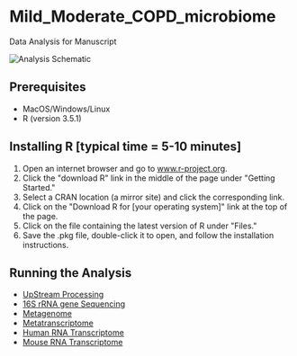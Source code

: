 # Mild_Moderate_COPD_microbiome
Data Analysis for Manuscript

![Analysis Schematic](https://github.com/segalmicrobiomelab/Early_COPD_microbiome/blob/main/schema.jpg)

## Prerequisites
* MacOS/Windows/Linux
* R (version 3.5.1)

## Installing R [typical time = 5-10 minutes]
1. Open an internet browser and go to www.r-project.org.
2. Click the "download R" link in the middle of the page under "Getting Started."
3. Select a CRAN location (a mirror site) and click the corresponding link.
4. Click on the "Download R for [your operating system]" link at the top of the page.
5. Click on the file containing the latest version of R under "Files."
6. Save the .pkg file, double-click it to open, and follow the installation instructions.

## Running the Analysis
* [UpStream Processing](https://github.com/segalmicrobiomelab/Early_COPD_microbiome/tree/main/Upstream)
* [16S rRNA gene Sequencing](https://github.com/segalmicrobiomelab/Early_COPD_microbiome/tree/main/16S)
* [Metagenome](https://github.com/segalmicrobiomelab/Early_COPD_microbiome/blob/main/Metagenome)
* [Metatranscriptome](https://github.com/segalmicrobiomelab/Early_COPD_microbiome/blob/main/Metatranscriptome)
* [Human RNA Transcriptome](https://github.com/segalmicrobiomelab/Early_COPD_microbiome/blob/main/Host_Transcriptome)
* [Mouse RNA Transcriptome](https://github.com/segalmicrobiomelab/Early_COPD_microbiome/blob/main/Mouse)
